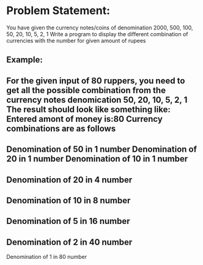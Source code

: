 #  Problem Statement: 
   You have given the currency notes/coins of denomination 2000, 500, 100, 50, 20, 10, 5, 2, 1
   Write a program  to display the different combination of currencies with the number for given amount of rupees


## Example:
   For the given input of 80 ruppers, you need to get all the possible combination from the currency notes denomication
   50, 20, 10, 5, 2, 1
   The result should look like something like:
   Entered amont of money is:80
   Currency combinations are as follows
   ------------------------------------
   Denomination of 50 in  1 number
   Denomination of 20 in  1 number
   Denomination of 10 in  1 number
   ------------------------------------
   Denomination of 20 in  4 number
   ------------------------------------
   Denomination of 10 in  8 number
   ------------------------------------
   Denomination of 5 in  16 number
   ------------------------------------
   Denomination of 2 in  40 number
   ------------------------------------
   Denomination of 1 in  80 number

